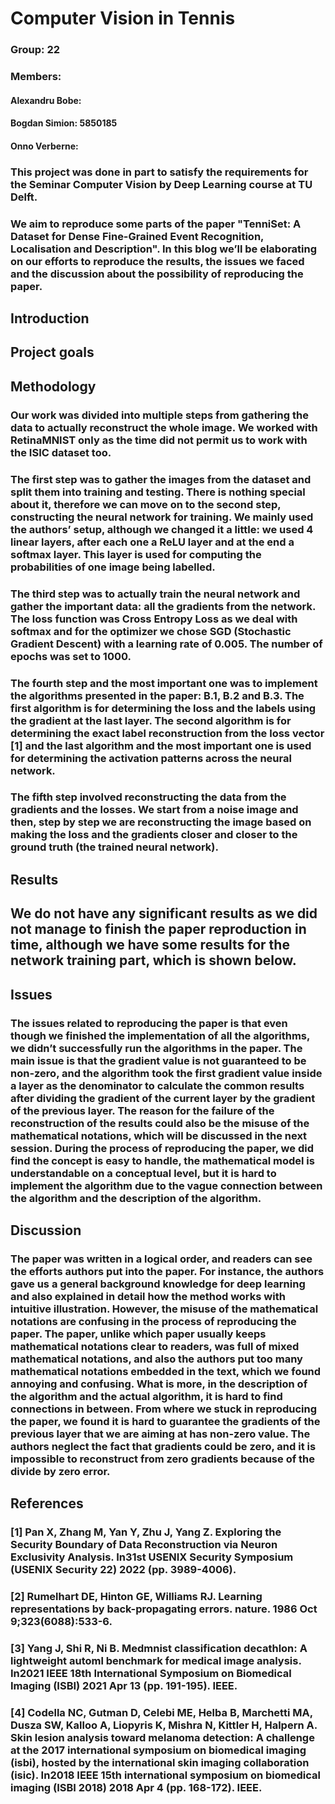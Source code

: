 # Computer Vision in Tennis

### Group: 22
### Members: 

#### Alexandru Bobe: 
#### Bogdan Simion: 5850185
#### Onno Verberne:
             
### This project was done in part to satisfy the requirements for the Seminar Computer Vision by Deep Learning course at TU Delft.
### We aim to reproduce some parts of the paper "TenniSet: A Dataset for Dense Fine-Grained Event Recognition, Localisation and Description". In this blog we’ll be elaborating on our efforts to reproduce the results, the issues we faced and the discussion about the possibility of reproducing the paper.

## Introduction

### 

## Project goals

### 

## Methodology
### Our work was divided into multiple steps from gathering the data to actually reconstruct the whole image. We worked with RetinaMNIST only as the time did not permit us to work with the ISIC dataset too.
### The first step was to gather the images from the dataset and split them into training and testing. There is nothing special about it, therefore we can move on to the second step, constructing the neural network for training. We mainly used the authors’ setup, although we changed it a little: we used 4 linear layers, after each one a ReLU layer and at the end a softmax layer. This layer is used for computing the probabilities of one image being labelled.
### The third step was to actually train the neural network and gather the important data: all the gradients from the network. The loss function was Cross Entropy Loss as we deal with softmax and for the optimizer we chose SGD (Stochastic Gradient Descent) with a learning rate of 0.005. The number of epochs was set to 1000.
### The fourth step and the most important one was to implement the algorithms presented in the paper: B.1, B.2 and B.3. The first algorithm is for determining the loss and the labels using the gradient at the last layer. The second algorithm is for determining the exact label reconstruction from the loss vector [1] and the last algorithm and the most important one is used for determining the activation patterns across the neural network.
### The fifth step involved reconstructing the data from the gradients and the losses. We start from a noise image and then, step by step we are reconstructing the image based on making the loss and the gradients closer and closer to the ground truth (the trained neural network).

## Results
## We do not have any significant results as we did not manage to finish the paper reproduction in time, although we have some results for the network training part, which is shown below.


## Issues
### The issues related to reproducing the paper is that even though we finished the implementation of all the algorithms, we didn’t successfully run the algorithms in the paper. The main issue is that the gradient value is not guaranteed to be non-zero, and the algorithm took the first gradient value inside a layer as the denominator to calculate the common results after dividing the gradient of the current layer by the gradient of the previous layer. The reason for the failure of the reconstruction of the results could also be the misuse of the mathematical notations, which will be discussed in the next session. During the process of reproducing the paper, we did find the concept is easy to handle, the mathematical model is understandable on a conceptual level, but it is hard to implement the algorithm due to the vague connection between the algorithm and the description of the algorithm. 

## Discussion
### The paper was written in a logical order, and readers can see the efforts authors put into the paper. For instance, the authors gave us a general background knowledge for deep learning and also explained in detail how the method works with intuitive illustration. However, the misuse of the mathematical notations are confusing in the process of reproducing the paper. The paper, unlike which paper usually keeps mathematical notations clear to readers, was full of mixed mathematical notations, and also the authors put too many mathematical notations embedded in the text, which we found annoying and confusing. What is more, in the description of the algorithm and the actual algorithm, it is hard to find connections in between. From where we stuck in reproducing the paper, we found it is hard to guarantee the gradients of the previous layer that we are aiming at has non-zero value. The authors neglect the fact that gradients could be zero, and it is impossible to reconstruct from zero gradients because of the divide by zero error.

## References

### [1] Pan X, Zhang M, Yan Y, Zhu J, Yang Z. Exploring the Security Boundary of Data Reconstruction via Neuron Exclusivity Analysis. In31st USENIX Security Symposium (USENIX Security 22) 2022 (pp. 3989-4006).
### [2] Rumelhart DE, Hinton GE, Williams RJ. Learning representations by back-propagating errors. nature. 1986 Oct 9;323(6088):533-6.
### [3] Yang J, Shi R, Ni B. Medmnist classification decathlon: A lightweight automl benchmark for medical image analysis. In2021 IEEE 18th International Symposium on Biomedical Imaging (ISBI) 2021 Apr 13 (pp. 191-195). IEEE.
### [4] Codella NC, Gutman D, Celebi ME, Helba B, Marchetti MA, Dusza SW, Kalloo A, Liopyris K, Mishra N, Kittler H, Halpern A. Skin lesion analysis toward melanoma detection: A challenge at the 2017 international symposium on biomedical imaging (isbi), hosted by the international skin imaging collaboration (isic). In2018 IEEE 15th international symposium on biomedical imaging (ISBI 2018) 2018 Apr 4 (pp. 168-172). IEEE. 



